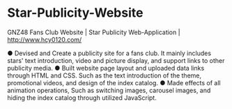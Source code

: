# Star-Publicity-Website
GNZ48 Fans Club Website | Star Publicity Web-Application | http://www.hcy0120.com/

● Devised and Create a publicity site for a fans club. It mainly includes stars' text introduction, video and picture display, and support links to other publicity media. 
● Built website page layout and uploaded data links through HTML and CSS. Such as the text introduction of the theme, promotional videos, and design of the index catalog. 
● Made effects of all animation operations, Such as switching images, carousel images, and hiding the index catalog through utilized JavaScript.

